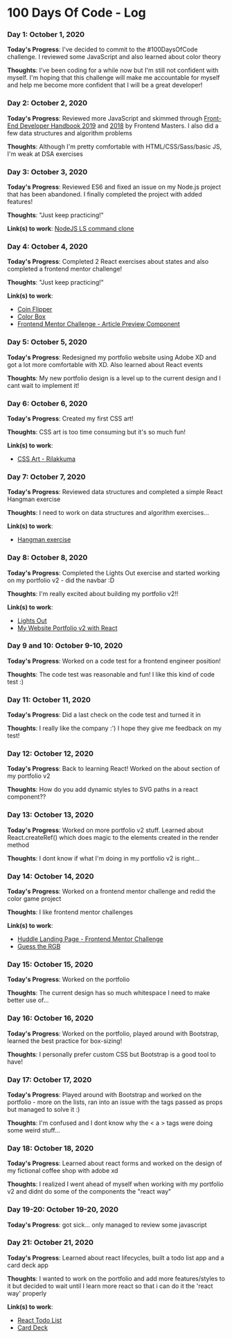 # 100 Days Of Code - Log

### Day 1: October 1, 2020

**Today's Progress**: I've decided to commit to the #100DaysOfCode challenge. I reviewed some JavaScript and also learned about color theory

**Thoughts**: I've been coding for a while now but I'm still not confident with myself. I'm hoping that this challenge will make me accountable for myself and help me become more confident that I will be a great developer!

### Day 2: October 2, 2020

**Today's Progress**: Reviewed more JavaScript and skimmed through [Front-End Developer Handbook 2019](https://frontendmasters.com/books/front-end-handbook/2019/) and [2018](https://frontendmasters.com/books/front-end-handbook/2018/) by Frontend Masters. I also did a few data structures and algorithm problems

**Thoughts**: Although I'm pretty comfortable with HTML/CSS/Sass/basic JS, I'm weak at DSA exercises

### Day 3: October 3, 2020

**Today's Progress**: Reviewed ES6 and fixed an issue on my Node.js project that has been abandoned. I finally completed the project with added features!

**Thoughts**: "Just keep practicing!"

**Link(s) to work**: [NodeJS LS command clone](https://github.com/michelleracho/nodejs-ls-command-clone)

### Day 4: October 4, 2020

**Today's Progress**: Completed 2 React exercises about states and also completed a frontend mentor challenge!

**Thoughts**: "Just keep practicing!"

**Link(s) to work**: 
  - [Coin Flipper](https://github.com/michelleracho/reactjs-coin-filpper)
  - [Color Box](https://github.com/michelleracho/reactjs-color-box)
  - [Frontend Mentor Challenge - Article Preview Component](https://github.com/michelleracho/article-preview-component)
  
 ### Day 5: October 5, 2020

**Today's Progress**: Redesigned my portfolio website using Adobe XD and got a lot more comfortable with XD. Also learned about React events

**Thoughts**: My new portfolio design is a level up to the current design and I cant wait to implement it!

 ### Day 6: October 6, 2020

**Today's Progress**: Created my first CSS art!

**Thoughts**: CSS art is too time consuming but it's so much fun!

**Link(s) to work**: 
  - [CSS Art - Rilakkuma](https://codepen.io/michruuu/pen/vYKYYLd?editors=1100)
  
### Day 7: October 7, 2020

**Today's Progress**: Reviewed data structures and completed a simple React Hangman exercise

**Thoughts**: I need to work on data structures and algorithm exercises...

**Link(s) to work**: 
  - [Hangman exercise](https://github.com/michelleracho/reactjs-hangman)
  
 ### Day 8: October 8, 2020

**Today's Progress**: Completed the Lights Out exercise and started working on my portfolio v2 - did the navbar :D

**Thoughts**: I'm really excited about building my portfolio v2!!

**Link(s) to work**: 
  - [Lights Out](https://github.com/michelleracho/reactjs-lights-out)
  - [My Website Portfolio v2 with React](https://github.com/michelleracho/my-website-v2)
  
### Day 9 and 10: October 9-10, 2020

**Today's Progress**: Worked on a code test for a frontend engineer position!

**Thoughts**: The code test was reasonable and fun! I like this kind of code test :)

### Day 11: October 11, 2020

**Today's Progress**: Did a last check on the code test and turned it in

**Thoughts**: I really like the company :') I hope they give me feedback on my test!

### Day 12: October 12, 2020

**Today's Progress**: Back to learning React! Worked on the about section of my portfolio v2

**Thoughts**: How do you add dynamic styles to SVG paths in a react component??

### Day 13: October 13, 2020

**Today's Progress**: Worked on more portfolio v2 stuff. Learned about React.createRef() which does magic to the elements created in the render method

**Thoughts**: I dont know if what I'm doing in my portfolio v2 is right...

### Day 14: October 14, 2020

**Today's Progress**: Worked on a frontend mentor challenge and redid the color game project

**Thoughts**: I like frontend mentor challenges

**Link(s) to work**: 
  - [Huddle Landing Page - Frontend Mentor Challenge](https://github.com/michelleracho/huddle-landing-page-with-a-single-introductory-section)
  - [Guess the RGB](https://github.com/michelleracho/guess-the-rgb)

### Day 15: October 15, 2020

**Today's Progress**: Worked on the portfolio

**Thoughts**: The current design has so much whitespace I need to make better use of...

### Day 16: October 16, 2020

**Today's Progress**: Worked on the portfolio, played around with Bootstrap, learned the best practice for box-sizing!

**Thoughts**: I personally prefer custom CSS but Bootstrap is a good tool to have!

### Day 17: October 17, 2020

**Today's Progress**: Played around with Bootstrap and worked on the portfolio - more on the lists, ran into an issue with the <a> tags passed as props but managed to solve it :)

**Thoughts**: I'm confused and I dont know why the < a > tags were doing some weird stuff...

### Day 18: October 18, 2020

**Today's Progress**: Learned about react forms and worked on the design of my fictional coffee shop with adobe xd

**Thoughts**: I realized I went ahead of myself when working with my portfolio v2 and didnt do some of the components the "react way"

### Day 19-20: October 19-20, 2020

**Today's Progress**: got sick... only managed to review some javascript


### Day 21: October 21, 2020

**Today's Progress**: Learned about react lifecycles, built a todo list app and a card deck app

**Thoughts**: I wanted to work on the portfolio and add more features/styles to it but decided to wait until I learn more react so that i can do it the 'react way' properly

**Link(s) to work**: 
  - [React Todo List](https://github.com/michelleracho/react-todo-list)
  - [Card Deck](https://github.com/michelleracho/react-deck-of-cards)
